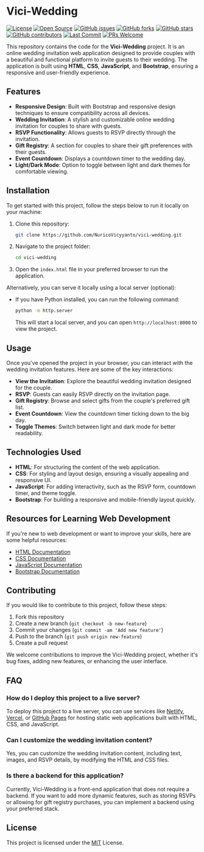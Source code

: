 # Vici-Wedding

[![License](https://img.shields.io/badge/License-MIT-blue)](LICENSE)
[![Open Source](https://img.shields.io/badge/Open%20Source-%E2%9C%94-green)](https://opensource.org)
[![GitHub issues](https://img.shields.io/github/issues/nuricovicyyanto/vhub-laravel)](https://github.com/nuricovicyyanto/vici-wedding/issues)
[![GitHub forks](https://img.shields.io/github/forks/nuricovicyyanto/vhub-laravel)](https://github.com/nuricovicyyanto/vici-wedding/network/members)
[![GitHub stars](https://img.shields.io/github/stars/nuricovicyyanto/vhub-laravel)](https://github.com/nuricovicyyanto/vici-wedding/stargazers)
[![GitHub contributors](https://img.shields.io/github/contributors/nuricovicyyanto/vhub-laravel)](https://github.com/nuricovicyyanto/vici-wedding/graphs/contributors)
[![Last Commit](https://img.shields.io/github/last-commit/nuricovicyyanto/vhub-laravel)](https://github.com/nuricovicyyanto/vici-wedding/commits)
[![PRs Welcome](https://img.shields.io/badge/PRs%20Welcome-Yes-blue)](https://github.com/nuricovicyyanto/vici-wedding/pulls)


This repository contains the code for the **Vici-Wedding** project. It is an online wedding invitation web application designed to provide couples with a beautiful and functional platform to invite guests to their wedding. The application is built using **HTML**, **CSS**, **JavaScript**, and **Bootstrap**, ensuring a responsive and user-friendly experience.

## Features

- **Responsive Design**: Built with Bootstrap and responsive design techniques to ensure compatibility across all devices.
- **Wedding Invitation**: A stylish and customizable online wedding invitation for couples to share with guests.
- **RSVP Functionality**: Allows guests to RSVP directly through the invitation.
- **Gift Registry**: A section for couples to share their gift preferences with their guests.
- **Event Countdown**: Displays a countdown timer to the wedding day.
- **Light/Dark Mode**: Option to toggle between light and dark themes for comfortable viewing.

## Installation

To get started with this project, follow the steps below to run it locally on your machine:

1. Clone this repository:
    ```bash
    git clone https://github.com/NuricoVicyyanto/vici-wedding.git
    ```

2. Navigate to the project folder:
    ```bash
    cd vici-wedding
    ```

3. Open the `index.html` file in your preferred browser to run the application.

Alternatively, you can serve it locally using a local server (optional):
- If you have Python installed, you can run the following command:
    ```bash
    python -m http.server
    ```
    This will start a local server, and you can open `http://localhost:8000` to view the project.

## Usage

Once you've opened the project in your browser, you can interact with the wedding invitation features. Here are some of the key interactions:

- **View the Invitation**: Explore the beautiful wedding invitation designed for the couple.
- **RSVP**: Guests can easily RSVP directly on the invitation page.
- **Gift Registry**: Browse and select gifts from the couple's preferred gift list.
- **Event Countdown**: View the countdown timer ticking down to the big day.
- **Toggle Themes**: Switch between light and dark mode for better readability.

## Technologies Used

- **HTML**: For structuring the content of the web application.
- **CSS**: For styling and layout design, ensuring a visually appealing and responsive UI.
- **JavaScript**: For adding interactivity, such as the RSVP form, countdown timer, and theme toggle.
- **Bootstrap**: For building a responsive and mobile-friendly layout quickly.

## Resources for Learning Web Development

If you're new to web development or want to improve your skills, here are some helpful resources:

- [HTML Documentation](https://developer.mozilla.org/en-US/docs/Web/HTML)
- [CSS Documentation](https://developer.mozilla.org/en-US/docs/Web/CSS)
- [JavaScript Documentation](https://developer.mozilla.org/en-US/docs/Web/JavaScript)
- [Bootstrap Documentation](https://getbootstrap.com/)

## Contributing

If you would like to contribute to this project, follow these steps:

1. Fork this repository
2. Create a new branch (`git checkout -b new-feature`)
3. Commit your changes (`git commit -am 'Add new feature'`)
4. Push to the branch (`git push origin new-feature`)
5. Create a pull request

We welcome contributions to improve the Vici-Wedding project, whether it's bug fixes, adding new features, or enhancing the user interface.

## FAQ

### How do I deploy this project to a live server?
To deploy this project to a live server, you can use services like [Netlify](https://www.netlify.com/), [Vercel](https://vercel.com/), or [GitHub Pages](https://pages.github.com/) for hosting static web applications built with HTML, CSS, and JavaScript.

### Can I customize the wedding invitation content?
Yes, you can customize the wedding invitation content, including text, images, and RSVP details, by modifying the HTML and CSS files.

### Is there a backend for this application?
Currently, Vici-Wedding is a front-end application that does not require a backend. If you want to add more dynamic features, such as storing RSVPs or allowing for gift registry purchases, you can implement a backend using your preferred stack.

## License

This project is licensed under the [MIT](LICENSE) License.
